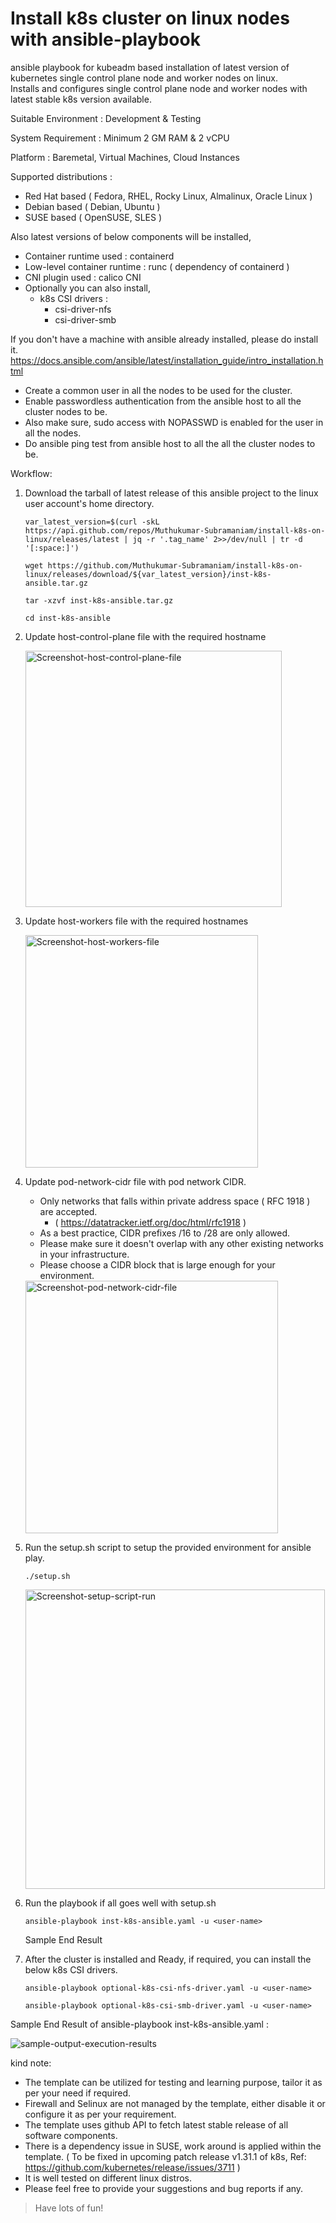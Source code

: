 # Install k8s cluster on linux nodes with ansible-playbook
ansible playbook for kubeadm based installation of latest version of kubernetes single control plane node and worker nodes on linux.  
Installs and configures single control plane node and worker nodes with latest stable k8s version available.  

Suitable Environment : Development & Testing

System Requirement : Minimum 2 GM RAM & 2 vCPU

Platform : Baremetal, Virtual Machines, Cloud Instances

Supported distributions : 
* Red Hat based ( Fedora, RHEL, Rocky Linux, Almalinux, Oracle Linux ) 
* Debian based  ( Debian, Ubuntu )
* SUSE based  ( OpenSUSE, SLES )

Also latest versions of below components will be installed,  
* Container runtime used : containerd  
* Low-level container runtime : runc ( dependency of containerd )  
* CNI plugin used : calico CNI   
* Optionally you can also install,  
  * k8s CSI drivers :
    * csi-driver-nfs  
    * csi-driver-smb


If you don't have a machine with ansible already installed, please do install it.  
https://docs.ansible.com/ansible/latest/installation_guide/intro_installation.html  

* Create a common user in all the nodes to be used for the cluster.  
* Enable passwordless authentication from the ansible host to all the cluster nodes to be.  
* Also make sure, sudo access with NOPASSWD is enabled for the user in all the nodes.  
* Do ansible ping test from ansible host to all the all the cluster nodes to be.  

Workflow:  

1) Download the tarball of latest release of this ansible project to the linux user account's home directory.

   ```
   var_latest_version=$(curl -skL https://api.github.com/repos/Muthukumar-Subramaniam/install-k8s-on-linux/releases/latest | jq -r '.tag_name' 2>>/dev/null | tr -d '[:space:]')
   ```
   ```
   wget https://github.com/Muthukumar-Subramaniam/install-k8s-on-linux/releases/download/${var_latest_version}/inst-k8s-ansible.tar.gz
   ```
   ```
   tar -xzvf inst-k8s-ansible.tar.gz
   ```
   ```
   cd inst-k8s-ansible
   ```
2) Update host-control-plane file with the required hostname
   
   <img width="410" alt="Screenshot-host-control-plane-file" src="https://github.com/user-attachments/assets/1d465756-4e88-462f-94cd-5b7c8df36d6e">
  
4) Update host-workers file with the required hostnames
   
   <img width="372" alt="Screenshot-host-workers-file" src="https://github.com/user-attachments/assets/e0476ec1-4ca3-412d-ba72-5a02bf6e17bf">

6) Update pod-network-cidr file with pod network CIDR.  
   * Only networks that falls within private address space ( RFC 1918 ) are accepted.  
     * ( https://datatracker.ietf.org/doc/html/rfc1918 )  
   * As a best practice, CIDR prefixes /16 to /28 are only allowed.  
   * Please make sure it doesn't overlap with any other existing networks in your infrastructure.  
   * Please choose a CIDR block that is large enough for your environment.
     
   <img width="404" alt="Screenshot-pod-network-cidr-file" src="https://github.com/user-attachments/assets/278507ea-aec9-4535-8097-4b1ac4a49101">

7) Run the setup.sh script to setup the provided environment for ansible play.
   ```
   ./setup.sh
   ```
   <img width="479" alt="Screenshot-setup-script-run" src="https://github.com/user-attachments/assets/d90744a2-6308-41b0-834e-25d3db0bf713">

9) Run the playbook if all goes well with setup.sh
   ```
   ansible-playbook inst-k8s-ansible.yaml -u <user-name>
   ```
   Sample End Result
   
7) After the cluster is installed and Ready, if required, you can install the below k8s CSI drivers.   
   ```
   ansible-playbook optional-k8s-csi-nfs-driver.yaml -u <user-name> 
   ```
   ```
   ansible-playbook optional-k8s-csi-smb-driver.yaml -u <user-name>
   ```

Sample End Result of ansible-playbook inst-k8s-ansible.yaml :    

![sample-output-execution-results](https://github.com/user-attachments/assets/a4a50841-4407-4c21-943c-0828dce76225)



kind note:  
* The template can be utilized for testing and learning purpose, tailor it as per your need if required.
* Firewall and Selinux are not managed by the template, either disable it or configure it as per your requirement.
* The template uses github API to fetch latest stable release of all software components.
* There is a dependency issue in SUSE, work around is applied within the template.
  ( To be fixed in upcoming patch release v1.31.1 of k8s, Ref: https://github.com/kubernetes/release/issues/3711 ) 
* It is well tested on different linux distros.
* Please feel free to provide your suggestions and bug reports if any.

> Have lots of fun!
